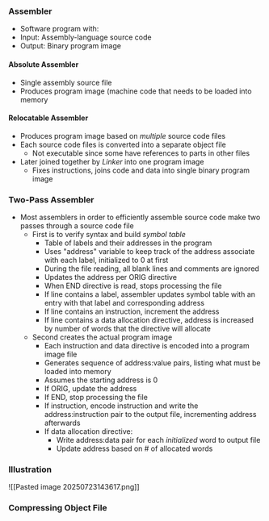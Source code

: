 ### Assembler
- Software program with:
- Input: Assembly-language source code
- Output: Binary program image

#### Absolute Assembler
- Single assembly source file
- Produces program image (machine code that needs to be loaded into memory
#### Relocatable Assembler
- Produces program image based on *multiple* source code files
- Each source code files is converted into a separate object file
	- Not executable since some have references to parts in other files
- Later joined together by *Linker* into one program image
	- Fixes instructions, joins code and data into single binary program image

### Two-Pass Assembler
- Most assemblers in order to efficiently assemble source code make two passes through a source code file
	- First is to verify syntax and build *symbol table*
		- Table of labels and their addresses in the program
		- Uses "address" variable to keep track of the address associate with each label, initialized to 0 at first
		- During the file reading, all blank lines and comments are ignored
		- Updates the address per ORIG directive
		- When END directive is read, stops processing the file
		- If line contains a label, assembler updates symbol table with an entry with that label and corresponding address
		- If line contains an instruction, increment the address
		- If line contains a data allocation directive, address is increased by number of words that the directive will allocate
	- Second creates the actual program image
		- Each instruction and data directive is encoded into a program image file
		- Generates sequence of address:value pairs, listing what must be loaded into memory
		- Assumes the starting address is 0
		- If ORIG, update the address
		- If END, stop processing the file
		- If instruction, encode instruction and write the address:instruction pair to the output file, incrementing address afterwards
		- If data allocation directive:
			- Write address:data pair for each *initialized* word to output file
			- Update address based on # of allocated words

### Illustration
![[Pasted image 20250723143617.png]]

### Compressing Object File

